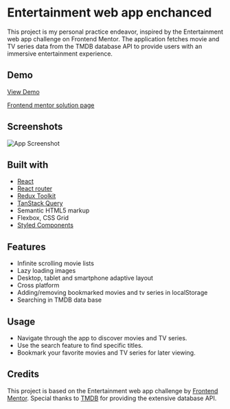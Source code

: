 # Entertainment web app enchanced

This project is my personal practice endeavor, inspired by the Entertainment web app challenge on Frontend Mentor. The application fetches movie and TV series data from the TMDB database API to provide users with an immersive entertainment experience.

## Demo

[View Demo](https://entertainment-web-app-enchanced.netlify.app/)

[Frontend mentor solution page](https://www.frontendmentor.io/solutions/entertainment-web-app-using-tmdb-api-react-tanstack-query-redux-drgnleBh0l)

## Screenshots

![App Screenshot](https://github.com/IvanVolnov/entertainment-web-app-enchanced/tree/main/design/main/screenshots/entertainment-web-app-enchanced-netlify-app-1500x1200desktop75-750bca.png)

## Built with

- [React](https://react.dev/)
- [React router](https://reactrouter.com/en/main/)
- [Redux Toolkit](https://redux-toolkit.js.org/)
- [TanStack Query](https://tanstack.com/)
- Semantic HTML5 markup
- Flexbox, CSS Grid
- [Styled Components](https://styled-components.com/)

## Features

- Infinite scrolling movie lists
- Lazy loading images
- Desktop, tablet and smartphone adaptive layout
- Cross platform
- Adding/removing bookmarked movies and tv series in localStorage
- Searching in TMDB data base

## Usage

- Navigate through the app to discover movies and TV series.
- Use the search feature to find specific titles.
- Bookmark your favorite movies and TV series for later viewing.

## Credits

This project is based on the Entertainment web app challenge by [Frontend Mentor](https://www.frontendmentor.io/). Special thanks to [TMDB](https://www.themoviedb.org/) for providing the extensive database API.
